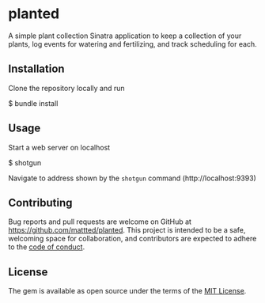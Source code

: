# planted
A simple plant collection Sinatra application to keep a collection of your plants, log events for watering and fertilizing, and track scheduling for each.

## Installation
Clone the repository locally and run 

  $ bundle install 

## Usage
Start a web server on localhost

  $ shotgun

Navigate to address shown by the `shotgun` command (http://localhost:9393)

## Contributing

Bug reports and pull requests are welcome on GitHub at https://github.com/mattted/planted. This project is intended to be a safe, welcoming space for collaboration, and contributors are expected to adhere to the [code of conduct](https://github.com/mattted/planted/blob/master/CODE_OF_CONDUCT.md).

## License

The gem is available as open source under the terms of the [MIT License](https://opensource.org/licenses/MIT).
